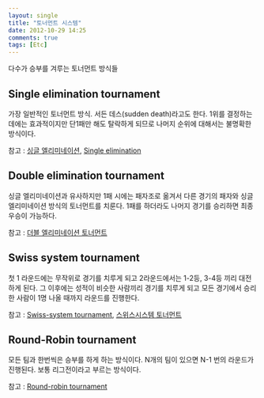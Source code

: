 ```yaml
---
layout: single
title: "토너먼트 시스템"
date: 2012-10-29 14:25
comments: true
tags: [Etc]
---
```


다수가 승부를 겨루는 토너먼트 방식들

<!-- more -->

Single elimination tournament
------
가장 일반적인 토너먼트 방식. 서든 데스(sudden death)라고도 한다.
1위를 결정하는데에는 효과적이지만 단1패만 해도 탈락하게 되므로 나머지 순위에 대해서는
불명확한 방식이다.

참고 : [싱글 엘리미네이션], [Single elimination]

[싱글 엘리미네이션]:http://ko.wikipedia.org/wiki/%EC%8B%B1%EA%B8%80_%EC%97%98%EB%A6%AC%EB%AF%B8%EB%84%A4%EC%9D%B4%EC%85%98_%ED%86%A0%EB%84%88%EB%A8%BC%ED%8A%B8
[Single elimination]: http://en.wikipedia.org/wiki/Single-elimination_tournament

Double elimination tournament
-------
싱글 엘리미네이션과 유사하지만 1패 시에는 패자조로 옮겨서 다른 경기의 패자와 싱글 엘리미네이션 방식의 토너먼트를 치룬다. 1패를 하더라도 나머지 경기를 승리하면 최종 우승이 가능하다.

참고 : [더블 엘리미네이션 토너먼트]

[더블 엘리미네이션 토너먼트]:http://ko.wikipedia.org/wiki/%EB%8D%94%EB%B8%94_%EC%97%98%EB%A6%AC%EB%AF%B8%EB%84%A4%EC%9D%B4%EC%85%98_%ED%86%A0%EB%84%88%EB%A8%BC%ED%8A%B8

Swiss system tournament
-------
첫 1 라운드에는 무작위로 경기를 치루게 되고 2라운드에서는 1-2등, 3-4등 끼리 대전하게 된다. 그 이후에는 성적이 비슷한 사람끼리 경기를 치루게 되고 모든 경기에서 승리한 사람이 1명 나올 때까지 라운드를 진행한다.


참고 : [Swiss-system tournament], [스위스시스템 토너먼트]

[Swiss-system tournament]:http://en.wikipedia.org/wiki/Swiss_tournament
[스위스시스템 토너먼트]:http://jeminency.tistory.com/159

Round-Robin tournament
-------
모든 팀과 한번씩은 승부를 하게 하는 방식이다. N개의 팀이 있으면 N-1 번의 라운드가 진행된다. 보통 리그전이라고 부르는 방식이다.

참고 : [Round-robin tournament]

[Round-robin tournament]:http://en.wikipedia.org/wiki/Round-robin_tournament
